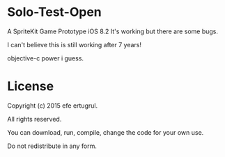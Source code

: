 # Solo-Test-Open

A SpriteKit Game Prototype
iOS 8.2
It's working but there are some bugs.

I can't believe this is still working after 7 years!

objective-c power i guess.

# License

Copyright (c) 2015 efe ertugrul. 

All rights reserved.

You can download, run, compile, change the code for your own use.

Do not redistribute in any form.
